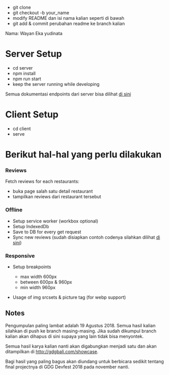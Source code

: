 - git clone
- git checkout -b your_name
- modify README dan isi nama kalian seperti di bawah
- git add & commit perubahan readme ke branch kalian

Nama: Wayan Eka yudinata

# Server Setup
- cd server
- npm install
- npm run start
- keep the server running while developing

Semua dokumentasi endpoints dari server bisa dilihat [di sini](https://github.com/DSCBali/mobile_web_final_project/blob/master/server/README.md)

# Client Setup
- cd client
- serve

# Berikut hal-hal yang perlu dilakukan

### Reviews
Fetch reviews for each restaurants:
- buka page salah satu detail restaurant
- tampilkan reviews dari restaurant tersebut

### Offline
- Setup service worker (workbox optional)
- Setup IndexedDb
- Save to DB for every get request
- Sync new reviews (sudah disiapkan contoh codenya silahkan dilihat [di sini](https://github.com/DSCBali/mobile_web_final_project/blob/master/client/service-worker.js))

### Responsive 
- Setup breakpoints
  - max width 600px
  - between 600px & 960px
  - min width 960px

- Usage of img srcsets & picture tag (for webp support)


## Notes
Pengumpulan paling lambat adalah 19 Agustus 2018.
Semua hasil kalian silahkan di push ke branch masing-masing.
Jika sudah dikumpul branch kalian akan dihapus di sini supaya yang lain tidak bisa menyontek.

Semua hasil karya kalian nanti akan digabungkan menjadi satu dan akan ditampilkan di http://gdgbali.com/showcase.

Bagi hasil yang paling bagus akan diundang untuk berbicara sedikit tentang final projectnya di GDG Devfest 2018 pada november nanti.
